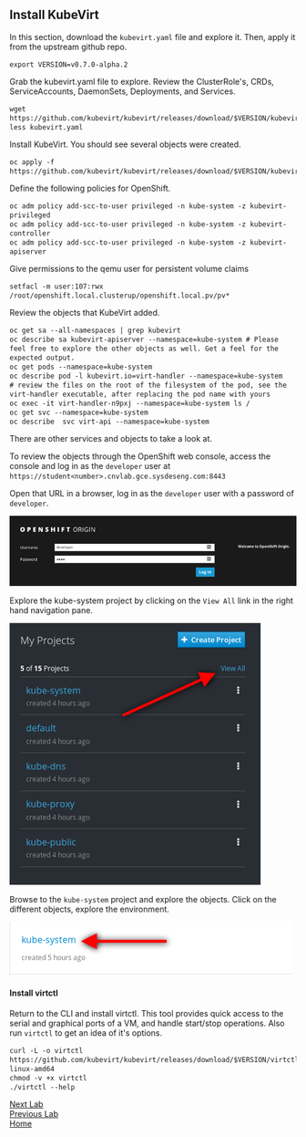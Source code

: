 ## Install KubeVirt

In this section, download the `kubevirt.yaml` file and explore it.  Then, apply it from the upstream github repo.

```
export VERSION=v0.7.0-alpha.2
```

Grab the kubevirt.yaml file to explore. Review the ClusterRole's, CRDs, ServiceAccounts, DaemonSets, Deployments, and Services.

```
wget https://github.com/kubevirt/kubevirt/releases/download/$VERSION/kubevirt.yaml
less kubevirt.yaml
```

Install KubeVirt. You should see several objects were created.
 
```
oc apply -f https://github.com/kubevirt/kubevirt/releases/download/$VERSION/kubevirt.yaml
```

Define the following policies for OpenShift.

```
oc adm policy add-scc-to-user privileged -n kube-system -z kubevirt-privileged
oc adm policy add-scc-to-user privileged -n kube-system -z kubevirt-controller
oc adm policy add-scc-to-user privileged -n kube-system -z kubevirt-apiserver
```

Give permissions to the qemu user for persistent volume claims 

```
setfacl -m user:107:rwx /root/openshift.local.clusterup/openshift.local.pv/pv*
```


Review the objects that KubeVirt added.

```
oc get sa --all-namespaces | grep kubevirt
oc describe sa kubevirt-apiserver --namespace=kube-system # Please feel free to explore the other objects as well. Get a feel for the expected output.
oc get pods --namespace=kube-system
oc describe pod -l kubevirt.io=virt-handler --namespace=kube-system
# review the files on the root of the filesystem of the pod, see the virt-handler executable, after replacing the pod name with yours
oc exec -it virt-handler-n9pxj --namespace=kube-system ls /  
oc get svc --namespace=kube-system
oc describe  svc virt-api --namespace=kube-system
```

There are other services and objects to take a look at.

To review the objects through the OpenShift web console, access the console and log in as the `developer` user at `https://student<number>.cnvlab.gce.sysdeseng.com:8443`

Open that URL in a browser, log in as the `developer` user with a password of `developer`.

![openshift](images/openshift-console-login.png)

Explore the kube-system project by clicking on the `View All` link in the right hand navigation pane.

![openshift](images/openshift-console-view-all.png)

Browse to the `kube-system` project and explore the objects. Click on the different objects, explore the environment.

![openshift](images/openshift-console-kube-system.png)

#### Install virtctl

Return to the CLI and install virtctl. This tool provides quick access to the serial and graphical ports of a VM, and handle start/stop operations. Also run `virtctl` to get an idea of it's options.

```
curl -L -o virtctl https://github.com/kubevirt/kubevirt/releases/download/$VERSION/virtctl-$VERSION-linux-amd64
chmod -v +x virtctl
./virtctl --help
```

[Next Lab](../lab6/lab6.md)\
[Previous Lab](../lab4/lab4.md)\
[Home](../../README.md)
